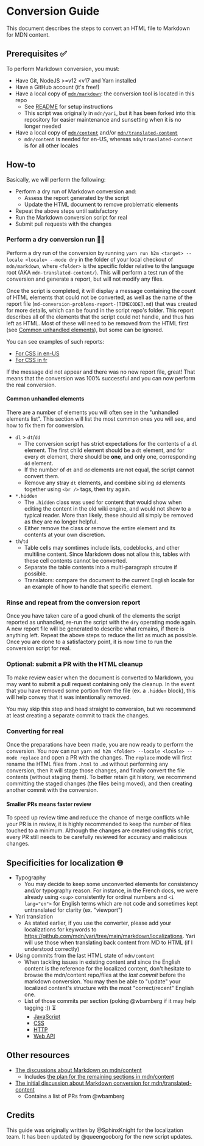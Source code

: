 # Conversion Guide

This document describes the steps to convert an HTML file to Markdown for MDN content.

## Prerequisites :white_check_mark:

To perform Markdown conversion, you must:

- Have Git, NodeJS >=v12 \<v17 and Yarn installed
- Have a GitHub account (it's free!)
- Have a local copy of [`mdn/markdown`](https://github.com/mdn/markdown): the conversion tool is located in this repo
  - See [README](https://github.com/mdn/markdown/blob/main/README.md) for setup instructions
  - This script was originally in `mdn/yari`, but it has been forked into this repository for easier maintenance and sunsetting when it is no longer needed
- Have a local copy of [`mdn/content`](https://github.com/mdn/content) and/or [`mdn/translated-content`](https://github.com/mdn/translated-content)
  - `mdn/content` is needed for en-US, whereas `mdn/translated-content` is for all other locales

## How-to

Basically, we will perform the following:

- Perform a dry run of Markdown conversion and:
  - Assess the report generated by the script
  - Update the HTML document to remove problematic elements
- Repeat the above steps until satisfactory
- Run the Markdown conversion script for real
- Submit pull requests with the changes

### Perform a dry conversion run :scientist:

Perform a dry run of the conversion by running `yarn run h2m <target> --locale <locale> --mode dry` in the folder of your local checkout of `mdn/markdown`, where `<folder>` is the specific folder relative to the language root (AKA `mdn-translated-content/`). This will perform a test run of the conversion and generate a report, but will not modify any files.

Once the script is completed, it will display a message containing the count of HTML elements that could not be converted, as well as the name of the report file (`md-conversion-problems-report-[TIMECODE].md`) that was created for more details, which can be found in the script repo's folder. This report describes all of the elements that the script could not handle, and thus has left as HTML. Most of these will need to be removed from the HTML first (see [Common unhandled elements](#common_unhandled_elements)), but some can be ignored.

You can see examples of such reports:

- [For CSS in en-US](https://gist.github.com/wbamberg/90c2da5ffc28daf5b2ef5a39165884e3)
- [For CSS in fr](https://gist.github.com/SphinxKnight/87da8b54884a035e27a2556bd91a33e4)

If the message did not appear and there was no new report file, great! That means that the conversion was 100% successful and you can now perform the real conversion.

#### Common unhandled elements

There are a number of elements you will often see in the "unhandled elements list". This section will list the most common ones you will see, and how to fix them for conversion.

- `dl` > `dt`/`dd`
  - The conversion script has strict expectations for the contents of a `dl` element. The first child element should be a `dt` element, and for every `dt` element, there should be **one**, and only one, corresponding `dd` element.
  - If the number of `dt` and `dd` elements are not equal, the script cannot convert them.
  - Remove any stray `dt` elements, and combine sibling `dd` elements together using `<br />` tags, then try again.
- `*.hidden`
  - The `.hidden` class was used for content that would show when editing the content in the old wiki engine, and would not show to a typical reader. More than likely, these should all simply be removed as they are no longer helpful.
  - Either remove the class or remove the entire element and its contents at your own discretion.
- `th`/`td`
  - Table cells may somtimes include lists, codeblocks, and other multiline content. Since Markdown does not allow this, tables with these cell contents cannot be converted.
  - Separate the table contents into a multi-paragraph strcutre if possible.
  - Translators: compare the document to the current English locale for an example of how to handle that specific element.

### Rinse and repeat from the conversion report

Once you have taken care of a good chunk of the elements the script reported as unhandled, re-run the script with the `dry` operating mode again. A new report file will be generated to describe what remains, if there is anything left. Repeat the above steps to reduce the list as much as possible. Once you are done to a satisfactory point, it is now time to run the conversion script for real.

### Optional: submit a PR with the HTML cleanup

To make review easier when the document is converted to Markdown, you may want to submit a pull request containing only the cleanup. In the event that you have removed some portion from the file (ex. a `.hidden` block), this will help convey that it was intentionally removed.

You may skip this step and head straight to conversion, but we recommend at least creating a separate commit to track the changes.

### Converting for real

Once the preparations have been made, you are now ready to perform the conversion. You now can run `yarn md h2m <folder> --locale <locale> --mode replace` and open a PR with the changes. The `replace` mode will first rename the HTML files from `.html` to `.md` without performing any conversion, then it will stage those changes, and finally convert the file contents (without staging them). To better retain git history, we recommend committing the staged changes (the files being moved), and then creating another commit with the conversion.

#### Smaller PRs means faster review

To speed up review time and reduce the chance of merge conflicts while your PR is in review, it is highly recommended to keep the number of files touched to a minimum. Although the changes are created using this script, every PR still needs to be carefully reviewed for accuracy and malicious changes.

## Specificities for localization :globe_with_meridians:

- Typography
  - You may decide to keep some unconverted elements for consistency and/or typography reason. For instance, in the French docs, we were already using `<sup>` consistently for ordinal numbers and `<i lang="en">` for English terms which are not code and sometimes kept untranslated for clarity (ex. "viewport")
- Yari translation
  - As stated earlier, if you use the converter, please add your localizations for keywords to https://github.com/mdn/yari/tree/main/markdown/localizations. Yari will use those when translating back content from MD to HTML (if I understood correctly)
- Using commits from the last HTML state of `mdn/content`
  - When tackling issues in existing content and since the English content is the reference for the localized content, don't hesitate to browse the mdn/content repo/files at the _last commit_ before the markdown conversion. You may then be able to "update" your localized content's structure with the most "correct/recent" English one.
  - List of those commits per section (poking @wbamberg if it may help tagging :)) :hourglass_flowing_sand:
    - [JavaScript](https://github.com/mdn/content/tree/578573194e3396ffb55755ff31be49dda0581159/files/en-us/web/javascript)
    - [CSS](https://github.com/mdn/content/tree/1f3d608c21062556167cad135eabaee4b107af34/files/en-us/web/css)
    - [HTTP](https://github.com/mdn/content/tree/2350953f6c65e3c611ded31068329d95434bda91/files/en-us/web/http)
    - [Web API](https://github.com/mdn/content/tree/cfc5749de9d866ce27df6aac98e6b413eb309bd6/files/en-us/web/api)

## Other resources

- [The discussions about Markdown on mdn/content](https://github.com/mdn/content/discussions?discussions_q=markdown)
  - Includes [the plan for the remaining sections in mdn/content](https://github.com/mdn/content/discussions/8960)
- [The initial discussion about Markdown conversion for mdn/translated-content](https://github.com/mdn/translated-content/discussions/1236)
  - Contains a list of PRs from @wbamberg

## Credits

This guide was originally written by @SphinxKnight for the localization team. It has been updated by @queengooborg for the new script updates.
